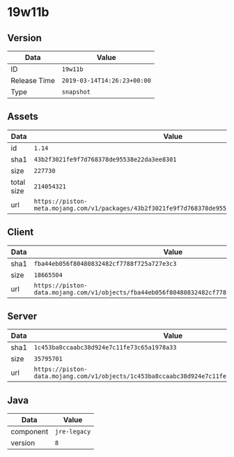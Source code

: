 # 19w11b

## Version

|**Data**        | **Value**                 |
|----------------|-------------------------|
| ID   | ```19w11b```   |
| Release Time   | ```2019-03-14T14:26:23+00:00```   |
| Type   | ```snapshot```   |

## Assets

|**Data**        | **Value**                 |
|----------------|-------------------------|
| id   | ```1.14```   |
| sha1   | ```43b2f3021fe9f7d768378de95538e22da3ee8301```   |
| size   | ```227730```   |
| total size  | ```214054321```  |
| url       | ```https://piston-meta.mojang.com/v1/packages/43b2f3021fe9f7d768378de95538e22da3ee8301/1.14.json``` |

## Client

|**Data**        | **Value**                 |
|----------------|-------------------------|
| sha1   | ```fba44eb056f80480832482cf7788f725a727e3c3```   |
| size   | ```18665504```   |
| url       | ```https://piston-data.mojang.com/v1/objects/fba44eb056f80480832482cf7788f725a727e3c3/client.jar``` |

## Server

|**Data**        | **Value**                 |
|----------------|-------------------------|
| sha1   | ```1c453ba8ccaabc38d924e7c11fe73c65a1978a33```   |
| size   | ```35795701```   |
| url       | ```https://piston-data.mojang.com/v1/objects/1c453ba8ccaabc38d924e7c11fe73c65a1978a33/server.jar``` |

## Java

|**Data**        | **Value**                 |
|----------------|-------------------------|
| component   | ```jre-legacy```   |
| version   | ```8```   |